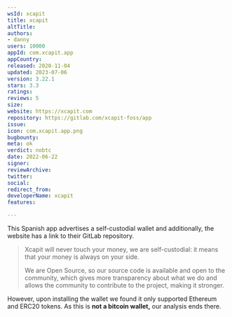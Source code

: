 ```yaml
---
wsId: xcapit
title: xcapit
altTitle: 
authors:
- danny
users: 10000
appId: com.xcapit.app
appCountry: 
released: 2020-11-04
updated: 2023-07-06
version: 3.22.1
stars: 3.3
ratings: 
reviews: 5
size: 
website: https://xcapit.com
repository: https://gitlab.com/xcapit-foss/app
issue: 
icon: com.xcapit.app.png
bugbounty: 
meta: ok
verdict: nobtc
date: 2022-06-22
signer: 
reviewArchive: 
twitter: 
social: 
redirect_from: 
developerName: xcapit
features: 

---
```


This Spanish app advertises a self-custodial wallet and additionally, the website has a link to their GitLab repository.

> Xcapit will never touch your money, we are self-custodial: it means that your money is always on your side.
>
> We are Open Source, so our source code is available and open to the community, which gives more transparency about what we do and allows the community to contribute to the project, making it stronger.


However, upon installing the wallet we found it only supported Ethereum and ERC20 tokens. As this is **not a bitcoin wallet,** our analysis ends there.